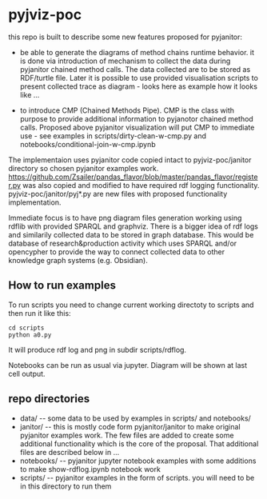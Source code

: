 # pyjviz-poc

this repo is built to describe some new features proposed for pyjanitor:

- be able to generate the diagrams of method chains runtime behavior. it is done via introduction of mechanism to collect the data during pyjanitor chained method calls. The data collected are to be stored as RDF/turtle file. Later it is possible to use provided visualisation scripts to present collected trace as diagram - looks here as example how it looks like ...

- to introduce CMP (Chained Methods Pipe). CMP is the class with purpose to provide additional information to pyjanotor chained method calls. Proposed above pyjanitor visualization will put CMP to immediate use - see examples in scripts/dirty-clean-w-cmp.py and notebooks/conditional-join-w-cmp.ipynb

The implementaion uses pyjanitor code copied intact to pyjviz-poc/janitor directory so chosen pyjanitor examples work.
https://github.com/Zsailer/pandas_flavor/blob/master/pandas_flavor/register.py was also copied and modified to have required rdf logging functionality.
pyjviz-poc/janitor/pyj*.py are new files with proposed functionality implementation.

Immediate focus is to have png diagram files generation working using rdflib with provided SPARQL and graphviz. There is a bigger idea of rdf logs and similarily collected data to be stored in graph database. This would be database of research&production activity which uses SPARQL and/or opencypher to provide the way to connect collected data to other knowledge graph systems (e.g. Obsidian).

## How to run examples

To run scripts you need to change current working directoty to scripts and then run it like this:

```
cd scripts
python a0.py
```

It will produce rdf log and png in subdir scripts/rdflog.

Notebooks can be run as usual via jupyter. Diagram will be shown at last cell output.

## repo directories

- data/ -- some data to be used by examples in scripts/ and notebooks/
- janitor/ -- this is mostly code form pyjanitor/janitor to make original pyjanitor examples work. The few files are added to create some additional functionality which is the core of the proposal. That additional files are described below in ...
- notebooks/ -- pyjanitor jupyter notebook examples with some additions to make show-rdflog.ipynb notebook work
- scripts/ -- pyjanitor examples in the form of scripts. you will need to be in this directory to run them

